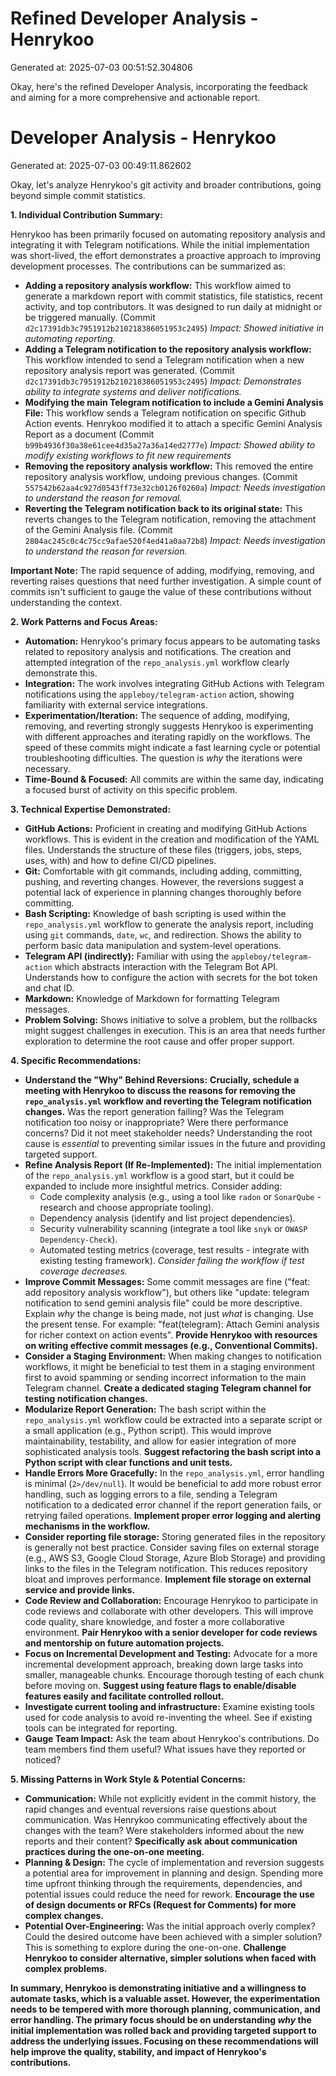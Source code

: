 # Refined Developer Analysis - Henrykoo
Generated at: 2025-07-03 00:51:52.304806

Okay, here's the refined Developer Analysis, incorporating the feedback and aiming for a more comprehensive and actionable report.

# Developer Analysis - Henrykoo
Generated at: 2025-07-03 00:49:11.862602

Okay, let's analyze Henrykoo's git activity and broader contributions, going beyond simple commit statistics.

**1. Individual Contribution Summary:**

Henrykoo has been primarily focused on automating repository analysis and integrating it with Telegram notifications. While the initial implementation was short-lived, the effort demonstrates a proactive approach to improving development processes.  The contributions can be summarized as:

*   **Adding a repository analysis workflow:** This workflow aimed to generate a markdown report with commit statistics, file statistics, recent activity, and top contributors. It was designed to run daily at midnight or be triggered manually. (Commit `d2c17391db3c7951912b210218386051953c2495`)  *Impact: Showed initiative in automating reporting.*
*   **Adding a Telegram notification to the repository analysis workflow:**  This workflow intended to send a Telegram notification when a new repository analysis report was generated. (Commit `d2c17391db3c7951912b210218386051953c2495`) *Impact: Demonstrates ability to integrate systems and deliver notifications.*
*   **Modifying the main Telegram notification to include a Gemini Analysis File:** This workflow sends a Telegram notification on specific Github Action events. Henrykoo modified it to attach a specific Gemini Analysis Report as a document (Commit `b99b4936f30a38e61cee4d35a27a36a14ed2777e`) *Impact: Showed ability to modify existing workflows to fit new requirements*
*   **Removing the repository analysis workflow:** This removed the entire repository analysis workflow, undoing previous changes. (Commit `557542b62aa4c927d0543ff73e32cb0126f0260a`)  *Impact:  Needs investigation to understand the reason for removal.*
*   **Reverting the Telegram notification back to its original state:** This reverts changes to the Telegram notification, removing the attachment of the Gemini Analysis file. (Commit `2804ac245c0c4c75cc9afae520f4ed41a0aa72b8`) *Impact: Needs investigation to understand the reason for reversion.*

**Important Note:** The rapid sequence of adding, modifying, removing, and reverting raises questions that need further investigation.  A simple count of commits isn't sufficient to gauge the value of these contributions without understanding the context.

**2. Work Patterns and Focus Areas:**

*   **Automation:** Henrykoo's primary focus appears to be automating tasks related to repository analysis and notifications. The creation and attempted integration of the `repo_analysis.yml` workflow clearly demonstrate this.
*   **Integration:** The work involves integrating GitHub Actions with Telegram notifications using the `appleboy/telegram-action` action, showing familiarity with external service integrations.
*   **Experimentation/Iteration:** The sequence of adding, modifying, removing, and reverting strongly suggests Henrykoo is experimenting with different approaches and iterating rapidly on the workflows. The speed of these commits might indicate a fast learning cycle or potential troubleshooting difficulties.  The question is *why* the iterations were necessary.
*   **Time-Bound & Focused:** All commits are within the same day, indicating a focused burst of activity on this specific problem.

**3. Technical Expertise Demonstrated:**

*   **GitHub Actions:** Proficient in creating and modifying GitHub Actions workflows. This is evident in the creation and modification of the YAML files. Understands the structure of these files (triggers, jobs, steps, uses, with) and how to define CI/CD pipelines.
*   **Git:** Comfortable with git commands, including adding, committing, pushing, and reverting changes. However, the reversions suggest a potential lack of experience in planning changes thoroughly before committing.
*   **Bash Scripting:** Knowledge of bash scripting is used within the `repo_analysis.yml` workflow to generate the analysis report, including using `git` commands, `date`, `wc`, and redirection. Shows the ability to perform basic data manipulation and system-level operations.
*   **Telegram API (indirectly):** Familiar with using the `appleboy/telegram-action` which abstracts interaction with the Telegram Bot API. Understands how to configure the action with secrets for the bot token and chat ID.
*   **Markdown:** Knowledge of Markdown for formatting Telegram messages.
*   **Problem Solving:** Shows initiative to solve a problem, but the rollbacks might suggest challenges in execution. This is an area that needs further exploration to determine the root cause and offer proper support.

**4. Specific Recommendations:**

*   **Understand the "Why" Behind Reversions:**  **Crucially, schedule a meeting with Henrykoo to discuss the reasons for removing the `repo_analysis.yml` workflow and reverting the Telegram notification changes.**  Was the report generation failing? Was the Telegram notification too noisy or inappropriate?  Were there performance concerns?  Did it not meet stakeholder needs?  Understanding the root cause is *essential* to preventing similar issues in the future and providing targeted support.
*   **Refine Analysis Report (If Re-Implemented):** The initial implementation of the `repo_analysis.yml` workflow is a good start, but it could be expanded to include more insightful metrics. Consider adding:
    *   Code complexity analysis (e.g., using a tool like `radon` or `SonarQube` - research and choose appropriate tooling).
    *   Dependency analysis (identify and list project dependencies).
    *   Security vulnerability scanning (integrate a tool like `snyk` or `OWASP Dependency-Check`).
    *   Automated testing metrics (coverage, test results - integrate with existing testing framework). *Consider failing the workflow if test coverage decreases.*
*   **Improve Commit Messages:** Some commit messages are fine ("feat: add repository analysis workflow"), but others like "update: telegram notification to send gemini analysis file" could be more descriptive. Explain *why* the change is being made, not just *what* is changing.  Use the present tense.  For example: "feat(telegram): Attach Gemini analysis for richer context on action events". **Provide Henrykoo with resources on writing effective commit messages (e.g., Conventional Commits).**
*   **Consider a Staging Environment:** When making changes to notification workflows, it might be beneficial to test them in a staging environment first to avoid spamming or sending incorrect information to the main Telegram channel. **Create a dedicated staging Telegram channel for testing notification changes.**
*   **Modularize Report Generation:** The bash script within the `repo_analysis.yml` workflow could be extracted into a separate script or a small application (e.g., Python script). This would improve maintainability, testability, and allow for easier integration of more sophisticated analysis tools. **Suggest refactoring the bash script into a Python script with clear functions and unit tests.**
*   **Handle Errors More Gracefully:** In the `repo_analysis.yml`, error handling is minimal (`2>/dev/null`). It would be beneficial to add more robust error handling, such as logging errors to a file, sending a Telegram notification to a dedicated error channel if the report generation fails, or retrying failed operations. **Implement proper error logging and alerting mechanisms in the workflow.**
*   **Consider reporting file storage:** Storing generated files in the repository is generally not best practice. Consider saving files on external storage (e.g., AWS S3, Google Cloud Storage, Azure Blob Storage) and providing links to the files in the Telegram notification. This reduces repository bloat and improves performance. **Implement file storage on external service and provide links.**
*   **Code Review and Collaboration:** Encourage Henrykoo to participate in code reviews and collaborate with other developers. This will improve code quality, share knowledge, and foster a more collaborative environment. **Pair Henrykoo with a senior developer for code reviews and mentorship on future automation projects.**
*   **Focus on Incremental Development and Testing:** Advocate for a more incremental development approach, breaking down large tasks into smaller, manageable chunks. Encourage thorough testing of each chunk before moving on. **Suggest using feature flags to enable/disable features easily and facilitate controlled rollout.**
*    **Investigate current tooling and infrastructure:** Examine existing tools used for code analysis to avoid re-inventing the wheel. See if existing tools can be integrated for reporting.
*   **Gauge Team Impact:** Ask the team about Henrykoo's contributions. Do team members find them useful? What issues have they reported or noticed?

**5. Missing Patterns in Work Style & Potential Concerns:**

*   **Communication:** While not explicitly evident in the commit history, the rapid changes and eventual reversions raise questions about communication. Was Henrykoo communicating effectively about the changes with the team? Were stakeholders informed about the new reports and their content? **Specifically ask about communication practices during the one-on-one meeting.**
*   **Planning & Design:** The cycle of implementation and reversion suggests a potential area for improvement in planning and design. Spending more time upfront thinking through the requirements, dependencies, and potential issues could reduce the need for rework. **Encourage the use of design documents or RFCs (Request for Comments) for more complex changes.**
*   **Potential Over-Engineering:** Was the initial approach overly complex? Could the desired outcome have been achieved with a simpler solution? This is something to explore during the one-on-one. **Challenge Henrykoo to consider alternative, simpler solutions when faced with complex problems.**

**In summary, Henrykoo is demonstrating initiative and a willingness to automate tasks, which is a valuable asset. However, the experimentation needs to be tempered with more thorough planning, communication, and error handling. The primary focus should be on understanding *why* the initial implementation was rolled back and providing targeted support to address the underlying issues. Focusing on these recommendations will help improve the quality, stability, and impact of Henrykoo's contributions.**
